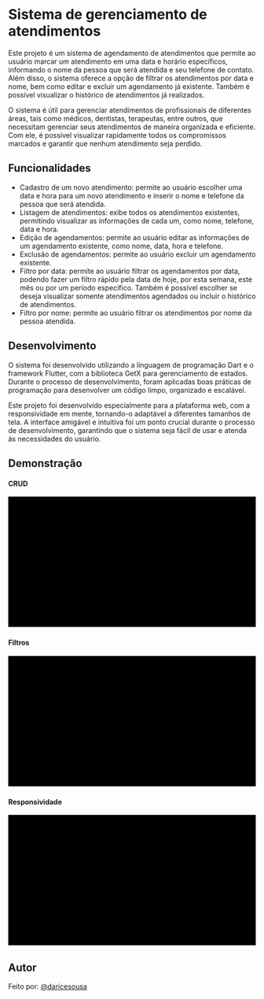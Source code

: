 
# Sistema de gerenciamento de atendimentos

Este projeto é um sistema de agendamento de atendimentos que permite ao usuário marcar um atendimento em uma data e horário específicos, informando o nome da pessoa que será atendida e seu telefone de contato. Além disso, o sistema oferece a opção de filtrar os atendimentos por data e nome, bem como editar e excluir um agendamento já existente. Também é possível visualizar o histórico de atendimentos já realizados.
 
O sistema é útil para gerenciar atendimentos de profissionais de diferentes áreas, tais como médicos, dentistas, terapeutas, entre outros, que necessitam gerenciar seus atendimentos de maneira organizada e eficiente. Com ele, é possível visualizar rapidamente todos os compromissos marcados e garantir que nenhum atendimento seja perdido.

## Funcionalidades

- Cadastro de um novo atendimento: permite ao usuário escolher uma data e hora para um novo atendimento e inserir o nome e telefone da pessoa que será atendida.
- Listagem de atendimentos: exibe todos os atendimentos existentes, permitindo visualizar as informações de cada um, como nome, telefone, data e hora.
- Edição de agendamentos: permite ao usuário editar as informações de um agendamento existente, como nome, data, hora e telefone.
- Exclusão de agendamentos: permite ao usuário excluir um agendamento existente.
- Filtro por data: permite ao usuário filtrar os agendamentos por data, podendo fazer um filtro rápido pela data de hoje, por esta semana, este mês ou por um período específico. Também é possível escolher se deseja visualizar somente atendimentos agendados ou incluir o histórico de atendimentos.
- Filtro por nome: permite ao usuário filtrar os atendimentos por nome da pessoa atendida.

## Desenvolvimento

O sistema foi desenvolvido utilizando a linguagem de programação Dart e o framework Flutter, com a biblioteca GetX para gerenciamento de estados. Durante o processo de desenvolvimento, foram aplicadas boas práticas de programação para desenvolver um código limpo, organizado e escalável.

Este projeto foi desenvolvido especialmente para a plataforma web, com a responsividade em mente, tornando-o adaptável a diferentes tamanhos de tela. A interface amigável e intuitiva foi um ponto crucial durante o processo de desenvolvimento, garantindo que o sistema seja fácil de usar e atenda às necessidades do usuário.

## Demonstração

#### CRUD
<img src="./assets/demo/crud.gif"/>

#### Filtros
<img src="./assets/demo/filter.gif"/>

#### Responsividade
<img src="./assets/demo/responsive.gif"/>

## Autor

Feito por: [@daricesousa](https://www.github.com/daricesousa)
